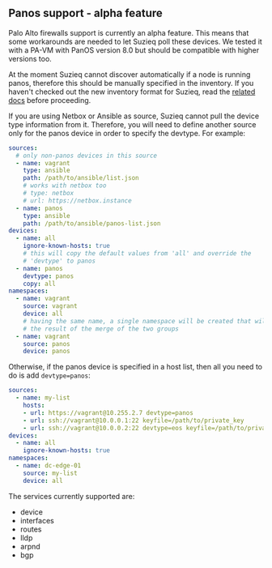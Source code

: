 ## Panos support - alpha feature

Palo Alto firewalls support is currently an alpha feature. This means that some workarounds are needed to let Suzieq poll these devices. We tested it with a PA-VM with PanOS version 8.0 but should be compatible with higher versions too.

At the moment Suzieq cannot discover automatically if a node is running panos, therefore this should be manually specified in the inventory. If you haven't checked out the new inventory format for Suzieq, read the [related docs](./inventory.md) before proceeding.

If you are using Netbox or Ansible as source, Suzieq cannot pull the device type information from it. Therefore, you will need to define another source only for the panos device in order to specify the devtype. For example:

```yaml
sources:
  # only non-panos devices in this source
  - name: vagrant
    type: ansible
    path: /path/to/ansible/list.json
    # works with netbox too
    # type: netbox
    # url: https://netbox.instance
  - name: panos
    type: ansible
    path: /path/to/ansible/panos-list.json
devices:
  - name: all
    ignore-known-hosts: true
    # this will copy the default values from 'all' and override the
    # 'devtype' to panos
  - name: panos
    devtype: panos
    copy: all
namespaces:
  - name: vagrant
    source: vagrant
    device: all
    # having the same name, a single namespace will be created that will be 
    # the result of the merge of the two groups
  - name: vagrant
    source: panos
    device: panos
```

Otherwise, if the panos device is specified in a host list, then all you need to do is add `devtype=panos`:

```yaml
sources:
  - name: my-list
    hosts:
    - url: https://vagrant@10.255.2.7 devtype=panos
    - url: ssh://vagrant@10.0.0.1:22 keyfile=/path/to/private_key
    - url: ssh://vagrant@10.0.0.2:22 devtype=eos keyfile=/path/to/private_key
devices:
  - name: all
    ignore-known-hosts: true
namespaces:
  - name: dc-edge-01
    source: my-list
    device: all
```

The services currently supported are:

- device
- interfaces
- routes
- lldp
- arpnd
- bgp